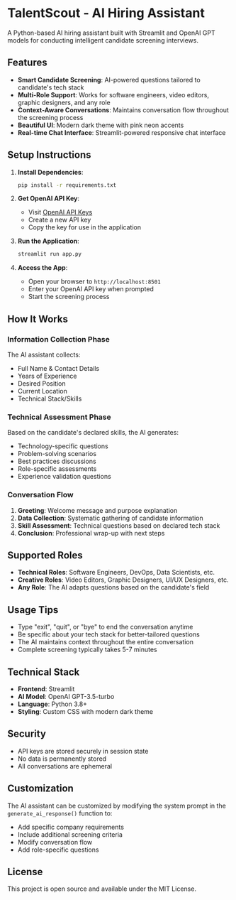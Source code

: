 # TalentScout - AI Hiring Assistant

A Python-based AI hiring assistant built with Streamlit and OpenAI GPT models for conducting intelligent candidate screening interviews.

## Features

- **Smart Candidate Screening**: AI-powered questions tailored to candidate's tech stack
- **Multi-Role Support**: Works for software engineers, video editors, graphic designers, and any role
- **Context-Aware Conversations**: Maintains conversation flow throughout the screening process
- **Beautiful UI**: Modern dark theme with pink neon accents
- **Real-time Chat Interface**: Streamlit-powered responsive chat interface

## Setup Instructions

1. **Install Dependencies**:
   ```bash
   pip install -r requirements.txt
   ```

2. **Get OpenAI API Key**:
   - Visit [OpenAI API Keys](https://platform.openai.com/api-keys)
   - Create a new API key
   - Copy the key for use in the application

3. **Run the Application**:
   ```bash
   streamlit run app.py
   ```

4. **Access the App**:
   - Open your browser to `http://localhost:8501`
   - Enter your OpenAI API key when prompted
   - Start the screening process

## How It Works

### Information Collection Phase
The AI assistant collects:
- Full Name & Contact Details
- Years of Experience  
- Desired Position
- Current Location
- Technical Stack/Skills

### Technical Assessment Phase
Based on the candidate's declared skills, the AI generates:
- Technology-specific questions
- Problem-solving scenarios
- Best practices discussions
- Role-specific assessments
- Experience validation questions

### Conversation Flow
1. **Greeting**: Welcome message and purpose explanation
2. **Data Collection**: Systematic gathering of candidate information
3. **Skill Assessment**: Technical questions based on declared tech stack
4. **Conclusion**: Professional wrap-up with next steps

## Supported Roles

- **Technical Roles**: Software Engineers, DevOps, Data Scientists, etc.
- **Creative Roles**: Video Editors, Graphic Designers, UI/UX Designers, etc.
- **Any Role**: The AI adapts questions based on the candidate's field

## Usage Tips

- Type "exit", "quit", or "bye" to end the conversation anytime
- Be specific about your tech stack for better-tailored questions
- The AI maintains context throughout the entire conversation
- Complete screening typically takes 5-7 minutes

## Technical Stack

- **Frontend**: Streamlit
- **AI Model**: OpenAI GPT-3.5-turbo
- **Language**: Python 3.8+
- **Styling**: Custom CSS with modern dark theme

## Security

- API keys are stored securely in session state
- No data is permanently stored
- All conversations are ephemeral

## Customization

The AI assistant can be customized by modifying the system prompt in the `generate_ai_response()` function to:
- Add specific company requirements
- Include additional screening criteria
- Modify conversation flow
- Add role-specific questions

## License

This project is open source and available under the MIT License.
